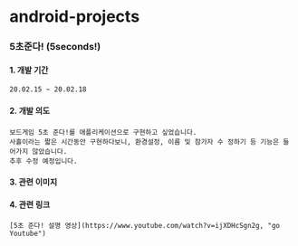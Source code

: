 # android-projects

### 5초준다! (5seconds!)
#### 1. 개발 기간
    20.02.15 ~ 20.02.18
#### 2. 개발 의도
    보드게임 5초 준다!를 애플리케이션으로 구현하고 싶었습니다.
    사흘이라는 짧은 시간동안 구현하다보니, 환경설정, 이름 및 참가자 수 정하기 등 기능은 들어가지 않았습니다.
    추후 수정 예정입니다.
#### 3. 관련 이미지

#### 4. 관련 링크
    [5초 준다! 설명 영상](https://www.youtube.com/watch?v=ijXDHcSgn2g, "go Youtube")
